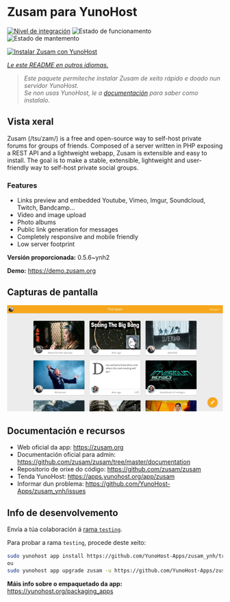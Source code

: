 <!--
NOTA: Este README foi creado automáticamente por <https://github.com/YunoHost/apps/tree/master/tools/readme_generator>
NON debe editarse manualmente.
-->

# Zusam para YunoHost

[![Nivel de integración](https://apps.yunohost.org/badge/integration/zusam)](https://ci-apps.yunohost.org/ci/apps/zusam/)
![Estado de funcionamento](https://apps.yunohost.org/badge/state/zusam)
![Estado de mantemento](https://apps.yunohost.org/badge/maintained/zusam)

[![Instalar Zusam con YunoHost](https://install-app.yunohost.org/install-with-yunohost.svg)](https://install-app.yunohost.org/?app=zusam)

*[Le este README en outros idiomas.](./ALL_README.md)*

> *Este paquete permíteche instalar Zusam de xeito rápido e doado nun servidor YunoHost.*  
> *Se non usas YunoHost, le a [documentación](https://yunohost.org/install) para saber como instalalo.*

## Vista xeral

Zusam (/tsuˈzam/) is a free and open-source way to self-host private forums for groups of friends. Composed of a server written in PHP exposing a REST API and a lightweight webapp, Zusam is extensible and easy to install.
The goal is to make a stable, extensible, lightweight and user-friendly way to self-host private social groups.

### Features

- Links preview and embedded Youtube, Vimeo, Imgur, Soundcloud, Twitch, Bandcamp...
- Video and image upload
- Photo albums
- Public link generation for messages
- Completely responsive and mobile friendly
- Low server footprint


**Versión proporcionada:** 0.5.6~ynh2

**Demo:** <https://demo.zusam.org>

## Capturas de pantalla

![Captura de pantalla de Zusam](./doc/screenshots/screenshot.jpg)

## Documentación e recursos

- Web oficial da app: <https://zusam.org>
- Documentación oficial para admin: <https://github.com/zusam/zusam/tree/master/documentation>
- Repositorio de orixe do código: <https://github.com/zusam/zusam>
- Tenda YunoHost: <https://apps.yunohost.org/app/zusam>
- Informar dun problema: <https://github.com/YunoHost-Apps/zusam_ynh/issues>

## Info de desenvolvemento

Envía a túa colaboración á [rama `testing`](https://github.com/YunoHost-Apps/zusam_ynh/tree/testing).

Para probar a rama `testing`, procede deste xeito:

```bash
sudo yunohost app install https://github.com/YunoHost-Apps/zusam_ynh/tree/testing --debug
ou
sudo yunohost app upgrade zusam -u https://github.com/YunoHost-Apps/zusam_ynh/tree/testing --debug
```

**Máis info sobre o empaquetado da app:** <https://yunohost.org/packaging_apps>
